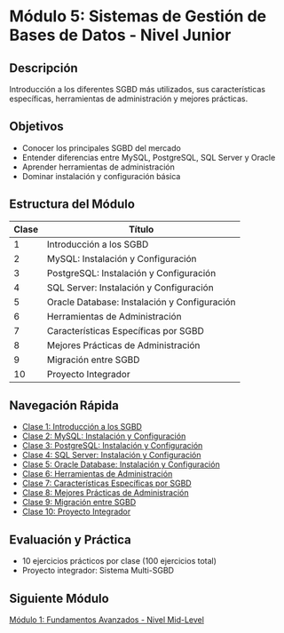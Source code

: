# Módulo 5: Sistemas de Gestión de Bases de Datos - Nivel Junior

## Descripción
Introducción a los diferentes SGBD más utilizados, sus características específicas, herramientas de administración y mejores prácticas.

## Objetivos
- Conocer los principales SGBD del mercado
- Entender diferencias entre MySQL, PostgreSQL, SQL Server y Oracle
- Aprender herramientas de administración
- Dominar instalación y configuración básica

## Estructura del Módulo

| Clase | Título |
|-------|--------|
| 1 | Introducción a los SGBD |
| 2 | MySQL: Instalación y Configuración |
| 3 | PostgreSQL: Instalación y Configuración |
| 4 | SQL Server: Instalación y Configuración |
| 5 | Oracle Database: Instalación y Configuración |
| 6 | Herramientas de Administración |
| 7 | Características Específicas por SGBD |
| 8 | Mejores Prácticas de Administración |
| 9 | Migración entre SGBD |
| 10 | Proyecto Integrador |

## Navegación Rápida
- [Clase 1: Introducción a los SGBD](clase_1_introduccion_sgbd.md)
- [Clase 2: MySQL: Instalación y Configuración](clase_2_mysql_instalacion.md)
- [Clase 3: PostgreSQL: Instalación y Configuración](clase_3_postgresql_instalacion.md)
- [Clase 4: SQL Server: Instalación y Configuración](clase_4_sqlserver_instalacion.md)
- [Clase 5: Oracle Database: Instalación y Configuración](clase_5_oracle_instalacion.md)
- [Clase 6: Herramientas de Administración](clase_6_herramientas_administracion.md)
- [Clase 7: Características Específicas por SGBD](clase_7_caracteristicas_especificas.md)
- [Clase 8: Mejores Prácticas de Administración](clase_8_mejores_practicas.md)
- [Clase 9: Migración entre SGBD](clase_9_migracion_sgbd.md)
- [Clase 10: Proyecto Integrador](clase_10_proyecto_integrador.md)

## Evaluación y Práctica
- 10 ejercicios prácticos por clase (100 ejercicios total)
- Proyecto integrador: Sistema Multi-SGBD

## Siguiente Módulo
[Módulo 1: Fundamentos Avanzados - Nivel Mid-Level](../midLevel_1/README.md)